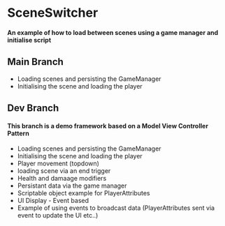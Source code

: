 # SceneSwitcher
#### An example of how to load between scenes using a game manager and initialise script

## Main Branch
- Loading scenes and persisting the GameManager
- Initialising the scene and loading the player

## Dev Branch
#### This branch is a demo framework based on a Model View Controller Pattern
- Loading scenes and persisting the GameManager
- Initialising the scene and loading the player
- Player movement (topdown)
- loading scene via an end trigger
- Health and damaage modifiers
- Persistant data via the game manager
- Scriptable object example for PlayerAttributes
- UI Display - Event based
- Example of using events to broadcast data (PlayerAttributes sent via event to update the UI etc..)
